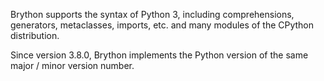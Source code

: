Brython supports the syntax of Python 3, including comprehensions, generators, metaclasses, imports, etc. and many modules of the CPython distribution.

Since version 3.8.0, Brython implements the Python version of the same major / minor version number.